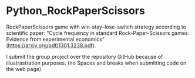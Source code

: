 # Python_RockPaperScissors
RockPaperScissors game with win-stay–lose-switch strategy according to scientific paper: 
“Cycle frequency in standard Rock-Paper-Scissors games: Evidence from experimental economics” (https://arxiv.org/pdf/1301.3238.pdf).

I submit the group project over the repository GitHub because of illustrastration purposes. (no Spaces and breaks when submitting code on the web page)
